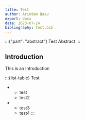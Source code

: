 ```yaml
---
title: Test
author: Arindam Basu
export: docx
date: 2023-07-24
bibliography: test.bib
---
```


:::{"part": "abstract"}
Test Abstract
:::

## Introduction
This is an introduction

:::{list-table} Test
* - test
  - test2
* - test3
  - test4
:::